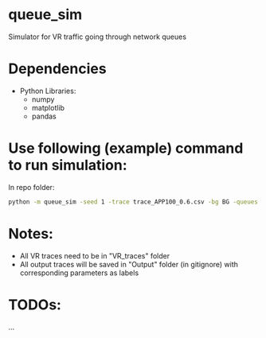 # queue_sim
 Simulator for VR traffic going through network queues

# Dependencies
- Python Libraries:
    * numpy
    * matplotlib
    * pandas

# Use following (example) command to run simulation:
In repo folder: 

```bash 
python -m queue_sim -seed 1 -trace trace_APP100_0.6.csv -bg BG -queues 10 -load 0.7 -sim_time 1.0 -start_time 0.0
```
# Notes:
- All VR traces need to be in "VR_traces" folder
- All output traces will be saved in "Output" folder (in gitignore) with corresponding parameters as labels

# TODOs:
...
